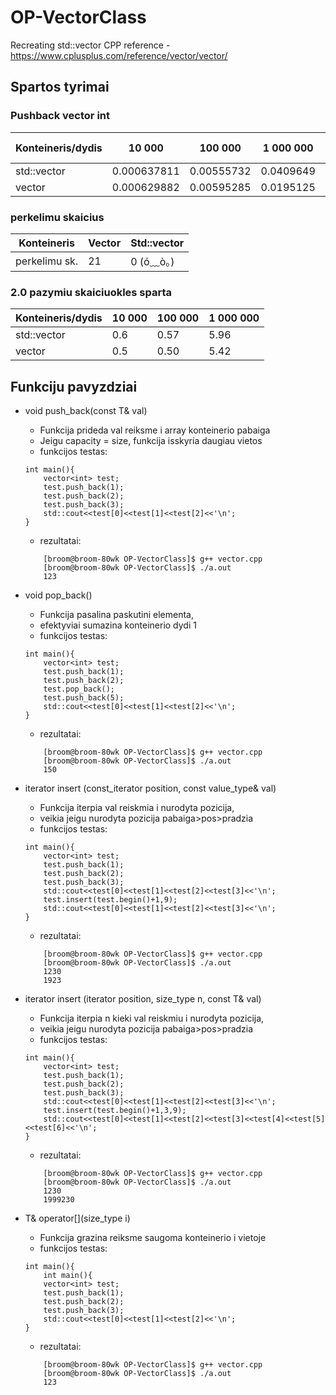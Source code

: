 # OP-VectorClass
Recreating std::vector CPP
reference - https://www.cplusplus.com/reference/vector/vector/

## Spartos tyrimai
   
### Pushback vector int
  
| Konteineris/dydis | 10 000      | 100 000    | 1 000 000 |  10 000 000 | 100 000 000 |
|-------------------|-------------|------------|-----------|-------------|-------------|
| std::vector       | 0.000637811 | 0.00555732 | 0.0409649 | 0.224621    | 2.01388     |
| vector            | 0.000629882 | 0.00595285 | 0.0195125 | 0.230119    | 2.06794     |

### perkelimu skaicius
| Konteineris   | Vector | Std::vector |
|---------------|--------|-------------|
| perkelimu sk. | 21     | 0   (ó﹏ò｡)  |

### 2.0 pazymiu skaiciuokles sparta
  
| Konteineris/dydis | 10 000 | 100 000 | 1 000 000 |
|-------------------|--------|---------|-----------|
| std::vector       | 0.6    | 0.57    | 5.96      |
| vector            | 0.5    | 0.50    | 5.42      |

## Funkciju pavyzdziai
* void push_back(const T& val)
    * Funkcija prideda val reiksme i array konteinerio pabaiga
    * Jeigu capacity = size, funkcija isskyria daugiau vietos
    * funkcijos testas:
    ```
    int main(){
        vector<int> test;
        test.push_back(1);
        test.push_back(2);
        test.push_back(3);
        std::cout<<test[0]<<test[1]<<test[2]<<'\n';
    }
    ```
    * rezultatai:
    ```
        [broom@broom-80wk OP-VectorClass]$ g++ vector.cpp 
        [broom@broom-80wk OP-VectorClass]$ ./a.out 
        123
    ```
* void pop_back()
    * Funkcija pasalina paskutini elementa,
    * efektyviai sumazina konteinerio dydi 1
    * funkcijos testas:
    ```
    int main(){
        vector<int> test;
        test.push_back(1);
        test.push_back(2);
        test.pop_back();
        test.push_back(5);
        std::cout<<test[0]<<test[1]<<test[2]<<'\n';
    }
    ```
    * rezultatai:
    ``` 
        [broom@broom-80wk OP-VectorClass]$ g++ vector.cpp 
        [broom@broom-80wk OP-VectorClass]$ ./a.out 
        150
    ```

* iterator insert (const_iterator position, const value_type& val)
    * Funkcija iterpia val reiskmia i nurodyta pozicija,
    * veikia jeigu nurodyta pozicija pabaiga>pos>pradzia
    * funkcijos testas:
    ```
    int main(){
        vector<int> test;
        test.push_back(1);
        test.push_back(2);
        test.push_back(3);
        std::cout<<test[0]<<test[1]<<test[2]<<test[3]<<'\n';
        test.insert(test.begin()+1,9);
        std::cout<<test[0]<<test[1]<<test[2]<<test[3]<<'\n';
    }
    ```
    * rezultatai:
    ``` 
        [broom@broom-80wk OP-VectorClass]$ g++ vector.cpp 
        [broom@broom-80wk OP-VectorClass]$ ./a.out 
        1230
        1923
    ```

* iterator insert (iterator position, size_type n, const T& val)
    * Funkcija iterpia n kieki val reiskmiu i nurodyta pozicija,
    * veikia jeigu nurodyta pozicija pabaiga>pos>pradzia
    * funkcijos testas:
    ```
    int main(){
        vector<int> test;
        test.push_back(1);
        test.push_back(2);
        test.push_back(3);
        std::cout<<test[0]<<test[1]<<test[2]<<test[3]<<'\n';
        test.insert(test.begin()+1,3,9);
        std::cout<<test[0]<<test[1]<<test[2]<<test[3]<<test[4]<<test[5]<<test[6]<<'\n';
    }
    ```
    * rezultatai:
    ``` 
        [broom@broom-80wk OP-VectorClass]$ g++ vector.cpp 
        [broom@broom-80wk OP-VectorClass]$ ./a.out 
        1230
        1999230
    ```
* T& operator[](size_type i)
    * Funkcija grazina reiksme saugoma konteinerio i vietoje
    * funkcijos testas:
    ```
    int main(){
        int main(){
        vector<int> test;
        test.push_back(1);
        test.push_back(2);
        test.push_back(3);
        std::cout<<test[0]<<test[1]<<test[2]<<'\n';
    }
    ```
    * rezultatai:
    ``` 
        [broom@broom-80wk OP-VectorClass]$ g++ vector.cpp 
        [broom@broom-80wk OP-VectorClass]$ ./a.out 
        123
    ```

